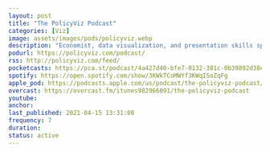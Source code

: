 ```yaml
---
layout: post
title: "The PolicyViz Podcas‪t‬"
categories: [Viz]
image: assets/images/pods/policyviz.webp
description: "Economist, data visualization, and presentation skills specialist Jon Schwabish talks about data visualization, presentation skills, open data, and technology with guests."
podurl: https://policyviz.com/podcast/
rss: http://policyviz.com/feed/
pocketcasts: https://pca.st/podcast/4a427d40-bfe7-0132-381c-0b39892d38e0
spotify: https://open.spotify.com/show/3KWkTCoMWYf3KWqISoZqFg
apple_pod: https://podcasts.apple.com/us/podcast/the-policyviz-podcast/id982966091
overcast: https://overcast.fm/itunes982966091/the-policyviz-podcast
youtube:
anchor:
last_published: 2021-04-15 13:31:08
frequency: 7
duration:
status: active
---
```

